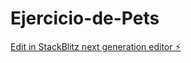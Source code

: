 # Ejercicio-de-Pets

[Edit in StackBlitz next generation editor ⚡️](https://stackblitz.com/~/github.com/JulianMbp/Ejercicio-de-Pets)